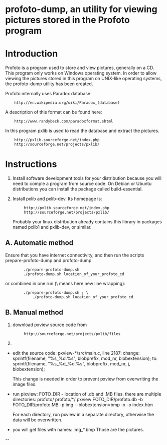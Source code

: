profoto-dump, an utility for viewing pictures stored in the Profoto program
============

Introduction
============
Profoto is a program used to store and view pictures, generally on a CD.
This program only works on Windows operating system.
In order to allow viewing the pictures stored in this program on
UNIX-like operating systems,
the profoto-dump utility has been created.

Profoto internally uses Paradox database:

		http://en.wikipedia.org/wiki/Paradox_(database)

A description of this format can be found here:

		http://www.randybeck.com/paradoxformat.shtml

In this program pxlib is used to read the database
and extract the pictures.

		http://pxlib.sourceforge.net/index.php
		http://sourceforge.net/projects/pxlib/

Instructions
============

1. Install software development tools for your distribution
	because you will need to comple a program from source code.
	On Debian or Ubuntu distributions you can install the package
	called build-essential.
2. Install pxlib and pxlib-dev. Its homepage is:

			http://pxlib.sourceforge.net/index.php
			http://sourceforge.net/projects/pxlib/

	Probably your linux distribution already contains this library in
	packages named pxlib1 and pxlib-dev, or similar.


A. Automatic method
-------------------

Ensure that you have internet connectivity, and then run the scripts
prepare-profoto-dump and profoto-dump

			./prepare-profoto-dump.sh
			./profoto-dump.sh location_of_your_profoto_cd

or combined in one run (\ means here new line wrapping):

			./prepare-profoto-dump.sh ; \
				./profoto-dump.sh location_of_your_profoto_cd

B. Manual method
----------------

1. download pxview source code from

			http://sourceforge.net/projects/pxlib/files

2.

- edit the source code: pxview-*/src/main.c, line 2187:
	change:
		sprintf(filename, "%s_%d.%s", blobprefix, mod_nr, blobextension);
	to:
		sprintf(filename, "%s_%d_%d.%s", blobprefix, mod_nr, j, blobextension);

	This change is needed in order to prevent pxview from overwriting the image files.

- run pixview:
	FOTO_DIR - location of .db and .MB files. there are multiple directories:
		profoto/ profoto/*/
	pxview FOTO_DIR/profoto.db -b FOTO_DIR/profoto.MB -p img --blobextension=bmp -x -o index.htm

	For each directory, run pxview in a separate directory, otherwise the data will be overwritten.

- you will get files with names:
	img_*.bmp
	Those are the pictures.

--
